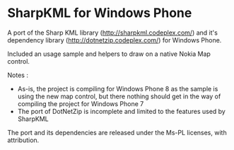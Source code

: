 SharpKML for Windows Phone
==========================

A port of the Sharp KML library (http://sharpkml.codeplex.com/) and it's dependency library (http://dotnetzip.codeplex.com/) for Windows Phone.

Included an usage sample and helpers to draw on a native Nokia Map control.

Notes : 
- As-is, the project is compiling for Windows Phone 8 as the sample is using the new map control, but there nothing should get in the way of compiling the project for Windows Phone 7
- The port of DotNetZip is incomplete and limited to the features used by SharpKML

The port and its dependencies are released under the Ms-PL licenses, with attribution.